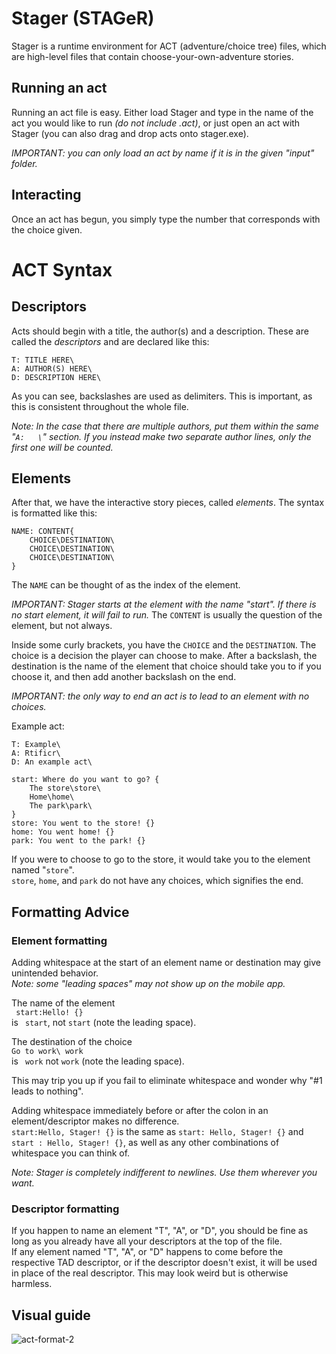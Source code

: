 # Stager (STAGeR)
Stager is a runtime environment for ACT (adventure/choice tree) files, which are high-level files that contain choose-your-own-adventure stories.
## Running an act
Running an act file is easy. Either load Stager and type in the name of the act you would like to run *(do not include .act)*, or just open an act with Stager (you can also drag and drop acts onto stager.exe).

*IMPORTANT: you can only load an act by name if it is in the given "input" folder.*

## Interacting
Once an act has begun, you simply type the number that corresponds with the choice given.
# ACT Syntax
## Descriptors
Acts should begin with a title, the author(s) and a description. These are called the *descriptors* and are declared like this:
```
T: TITLE HERE\
A: AUTHOR(S) HERE\
D: DESCRIPTION HERE\
```
As you can see, backslashes are used as delimiters. This is important, as this is consistent throughout the whole file. 

*Note: In the case that there are multiple authors, put them within the same "`A:   \`" section. If you instead make two separate author lines, only the first one will be counted.*

## Elements
After that, we have the interactive story pieces, called *elements*. The syntax is formatted like this:
```
NAME: CONTENT{
	CHOICE\DESTINATION\
	CHOICE\DESTINATION\
	CHOICE\DESTINATION\
}
```
The `NAME` can be thought of as the index of the element. 

*IMPORTANT: Stager starts at the element with the name "start". If there is no start element, it will fail to run.*
The `CONTENT` is usually the question of the element, but not always. 

Inside some curly brackets, you have the `CHOICE` and the `DESTINATION`. The choice is a decision the player can choose to make. After a backslash, the destination is the name of the element that choice should take you to if you choose it, and then add another backslash on the end.  

*IMPORTANT: the only way to end an act is to lead to an element with no choices.*

Example act:
```
T: Example\
A: Rtificr\
D: An example act\

start: Where do you want to go? {
	The store\store\
	Home\home\
	The park\park\
}
store: You went to the store! {}
home: You went home! {}
park: You went to the park! {}
```

If you were to choose to go to the store, it would take you to the element named "`store`".  
`store`, `home`, and `park` do not have any choices, which signifies the end.

## Formatting Advice
### Element formatting
Adding whitespace at the start of an element name or destination may give unintended behavior.  
*Note: some "leading spaces" may not show up on the mobile app.*

The name of the element  
` start:Hello! {}`  
is ` start`, not `start` (note the leading space).  

The destination of the choice  
`Go to work\ work`  
is ` work` not `work` (note the leading space).

This may trip you up if you fail to eliminate whitespace and wonder why "#1 leads to nothing".  

Adding whitespace immediately before or after the colon in an element/descriptor makes no difference.  
`start:Hello, Stager! {}` is the same as `start: Hello, Stager! {}` and `start : Hello, Stager! {}`, as well as any other combinations of whitespace you can think of.

*Note: Stager is completely indifferent to newlines. Use them wherever you want.*

### Descriptor formatting
If you happen to name an element "T", "A", or "D", you should be fine as long as you already have all your descriptors at the top of the file.  
If any element named "T", "A", or "D" happens to come before the respective TAD descriptor, or if the descriptor doesn't exist, it will be used in place of the real descriptor.
This may look weird but is otherwise harmless.
## Visual guide
![act-format-2](https://github.com/rtificr/stager/assets/102625530/18ea79a4-dc33-41a2-a208-82afbcf73e20)
